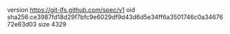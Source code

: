 version https://git-lfs.github.com/spec/v1
oid sha256:ce3987fd18d29f7bfc9e6029df9d43d6d5e34ff6a3501746c0a3467672e63d03
size 4329
